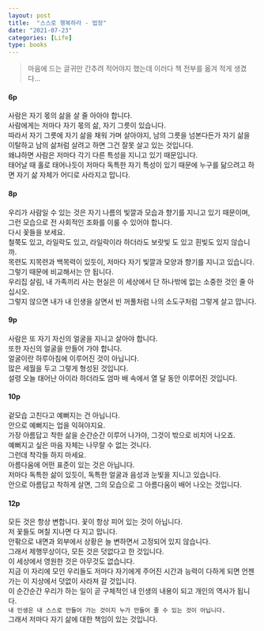 ```yaml
---
layout: post
title:  "스스로 행복하라 - 법정"
date: "2021-07-23"
categories: [Life]
type: books
---
```


> 마음에 드는 글귀만 간추려 적어야지 했는데 이러다 책 전부를 옮겨 적게 생겼다...

#### 6p
사람은 자기 몫의 삶을 살 줄 아아야 합니다. <br>
사람에게는 저마다 자기 몫의 삶, 자기 그릇이 있습니다. <br>
따라서 자기 그릇에 자기 삶을 채워 가며 살아야지, 남의 그릇을 넘본다든가 자기 삶을 이탈하고 남의 삶처럼 살려고 하면 그건 잘못 살고 있는 것입니다. <br>
왜냐하면 사람은 저마다 각기 다른 특성을 지니고 있기 때문입니다. <br>
태어날 때 홀로 태어나듯이 저마다 독특한 자기 특성이 있기 때문에 누구를 닮으려고 하면 자기 삶 자체가 어디로 사라지고 맙니다. <br>

#### 8p
우리가 사람일 수 있는 것은 자기 나름의 빛깔과 모습과 향기를 지니고 있기 때문이며, <br>
그런 모습으로 전 사회적인 조화를 이룰 수 있어야 합니다. <br>
다시 꽃들을 보세요. <br>
철쭉도 있고, 라일락도 있고, 라일락이라 하더라도 보랏빛 도 있고 흰빛도 있지 않습니까. <br>
목련도 지목련과 백목력이 있듯이, 저마다 자기 빛깔과 모양과 향기를 지니고 있습니다. <br>
그렇기 때문에 비교해서는 안 됩니다. <br>
우리집 살림, 내 가족끼리 사는 현실은 이 세상에서 단 하나밖에 없는 소중한 것인 줄 아십시오. <br>
그렇지 않으면 내가 내 인생을 살면서 빈 꺼풀처럼 나의 소도구처럼 그렇게 살고 맙니다. <br>

#### 9p
사람은 또 자기 자신의 얼굴을 지니고 살아야 합니다. <br>
또한 자신의 얼굴을 만들어 가야 합니다. <br>
얼굴이란 하루아침에 이루어진 것이 아닙니다. <br> 
많은 세월을 두고 그렇게 형성된 것입니다. <br>
설령 오늘 태어난 아이라 하더라도 엄마 배 속에서 열 달 동안 이루어진 것입니다. <br>

#### 10p
겉모습 고친다고 예뻐지는 건 아닙니다. <br>
안으로 예뻐지는 업을 익혀야지요. <br>
가장 아름답고 착한 삶을 순간순간 이루어 나가야, 그것이 밖으로 비치어 나오죠. <br>
예뻐지고 싶은 마음 자체는 나무랄 수 없는 것니다. <br>
그런데 착각들 하지 마세요. <br>
아름다움에 어떤 표준이 있는 것은 아닙니다. <br>
저마다 독특한 삶이 있듯이, 독특한 얼굴과 음성과 눈빛을 지니고 있습니다. <br>
안으로 아름답고 착하게 살면, 그의 모습으로 그 아름다움이 배어 나오는 것입니다. <br>

#### 12p

모든 것은 항상 변합니다. 꽃이 항상 피어 있는 것이 아닙니다. <br>
저 꽃들도 며칠 지나면 다 지고 맙니다. <br>
안팎으로 내면과 외부에서 상황은 늘 변하면서 고정되어 있지 않습니다. <br>
그래서 제행무상이다, 모든 것은 덧없다고 한 것입니다. <br>
이 세상에서 영원한 것은 아무것도 없습니다. <br>
지금 이 자리에 모인 우리들도 저마다 자기에게 주어진 시간과 능력이 다하게 되면 언젠가는 이 지상에서 덧없이 사라져 갈 것입니다. <br>
이 순간순간 우리가 하는 일이 곧 구체적인 내 인생의 내용이 되고 개인의 역사가 됩니다. <br>
`내 인생은 내 스스로 만들어 가는 것이지 누가 만들어 줄 수 있는 것이 아닙니다.` <br>
그래서 저마다 자기 삶에 대한 책임이 있는 것입니다. <br>
